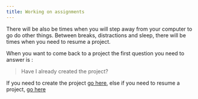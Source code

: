 ```yaml
---
title: Working on assignments
---
```


There will be also be times when you will step away from your computer to go do other things. Between breaks, distractions and sleep, there will be times when you need to resume a project.

When you want to come back to a project the first question you need to answer is :

> Have I already created the project?

If you need to create the project [go here](handbook/resources/working-on-projects/create-new-project), else if you need to resume a project, [go here](handbook/resources/working-on-projects/continue-a-project)

